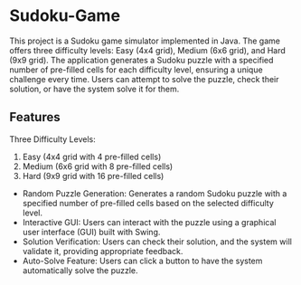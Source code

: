 # Sudoku-Game

This project is a Sudoku game simulator implemented in Java. The game offers three difficulty levels: Easy (4x4 grid), Medium (6x6 grid), and Hard (9x9 grid). The application generates a Sudoku puzzle with a specified number of pre-filled cells for each difficulty level, ensuring a unique challenge every time. Users can attempt to solve the puzzle, check their solution, or have the system solve it for them.

## Features
Three Difficulty Levels:
1. Easy (4x4 grid with 4 pre-filled cells)
2. Medium (6x6 grid with 8 pre-filled cells)
3. Hard (9x9 grid with 16 pre-filled cells)
- Random Puzzle Generation: Generates a random Sudoku puzzle with a specified number of pre-filled cells based on the selected difficulty level.
- Interactive GUI: Users can interact with the puzzle using a graphical user interface (GUI) built with Swing.
- Solution Verification: Users can check their solution, and the system will validate it, providing appropriate feedback.
- Auto-Solve Feature: Users can click a button to have the system automatically solve the puzzle.

